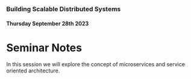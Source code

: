 ### Building Scalable Distributed Systems
#### Thursday September 28th 2023

# Seminar Notes

In this session we will explore the concept of microservices and service oriented architecture. 